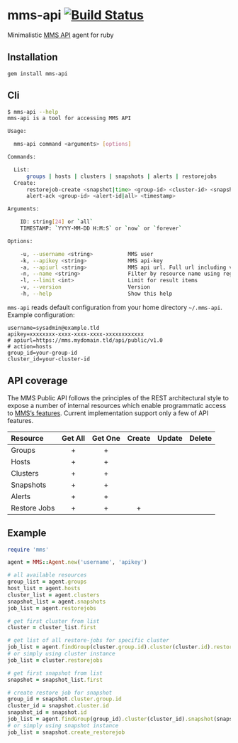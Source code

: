 mms-api [![Build Status](https://travis-ci.org/cargomedia/mms-api.png)](https://travis-ci.org/cargomedia/mms-api)
=======
Minimalistic [MMS API](http://mms.mongodb.com/) agent for ruby

Installation
------------
```
gem install mms-api
```

Cli
---
```bash
$ mms-api --help
mms-api is a tool for accessing MMS API

Usage:

  mms-api command <arguments> [options]

Commands:

  List:
      groups | hosts | clusters | snapshots | alerts | restorejobs
  Create:
      restorejob-create <snapshot|time> <group-id> <cluster-id> <snapshot-id|timestamp>
      alert-ack <group-id> <alert-id|all> <timestamp>

Arguments:

    ID: string[24] or `all`
    TIMESTAMP: `YYYY-MM-DD H:M:S` or `now` or `forever`

Options:

    -u, --username <string>           MMS user
    -k, --apikey <string>             MMS api-key
    -a, --apiurl <string>             MMS api url. Full url including version: https://mms.mydomain.tld/api/public/v1.0
    -n, --name <string>               Filter by resource name using regexp
    -l, --limit <int>                 Limit for result items
    -v, --version                     Version
    -h, --help                        Show this help
```

`mms-api` reads default configuration from your home directory `~/.mms-api`. Example configuration:

```
username=sysadmin@example.tld
apikey=xxxxxxxx-xxxx-xxxx-xxxx-xxxxxxxxxxxx
# apiurl=https://mms.mydomain.tld/api/public/v1.0
# action=hosts
group_id=your-group-id
cluster_id=your-cluster-id
```

API coverage
------------
The MMS Public API follows the principles of the REST architectural style to expose a number of internal resources which enable programmatic access to [MMS’s features](http://mms.mongodb.com/help/reference/api/). Current implementation support only a few of API features.

|Resource|Get All|Get One|Create|Update|Delete|
|:---|:---:|:---:|:---:|:---:|:---:|
|Groups| + | + | | | | |
|Hosts| + | + | | | | |
|Clusters| + | + | | | | |
|Snapshots| + | + | | | | |
|Alerts| + | + | | | | |
|Restore Jobs| + | + | + | | | |


Example
-------
```ruby
require 'mms'

agent = MMS::Agent.new('username', 'apikey')

# all available resources
group_list = agent.groups
host_list = agent.hosts
cluster_list = agent.clusters
snapshot_list = agent.snapshots
job_list = agent.restorejobs

# get first cluster from list
cluster = cluster_list.first

# get list of all restore-jobs for specific cluster
job_list = agent.findGroup(cluster.group.id).cluster(cluster.id).restorejobs
# or simply using cluster instance
job_list = cluster.restorejobs

# get first snapshot from list
snapshot = snapshot_list.first

# create restore job for snapshot
group_id = snapshot.cluster.group.id
cluster_id = snapshot.cluster.id
snapshot_id = snapshot.id
job_list = agent.findGroup(group_id).cluster(cluster_id).snapshot(snapshot_id).create_restorejob
# or simply using snapshot instance
job_list = snapshot.create_restorejob
```
